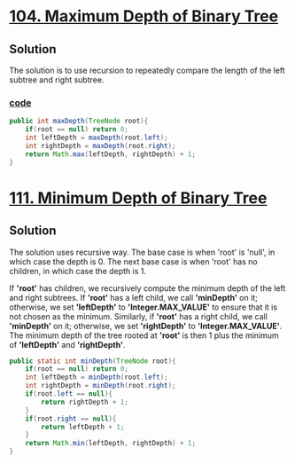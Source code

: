 # [104. Maximum Depth of Binary Tree]()
## Solution
The solution is to use recursion to repeatedly compare the length of 
the left subtree and right subtree.

### [code](../src/main/java/day16_20/Day16T104MaximumDepthOfBinaryTree.java)
```java
public int maxDepth(TreeNode root){
    if(root == null) return 0;
    int leftDepth = maxDepth(root.left);
    int rightDepth = maxDepth(root.right);
    return Math.max(leftDepth, rightDepth) + 1;
}
```

# [111. Minimum Depth of Binary Tree](https://leetcode.com/problems/minimum-depth-of-binary-tree/)

## Solution
The solution uses recursive way. The base case is when 'root' is 'null',
in which case the depth is 0. The next base case is when 'root' has no
children, in which case the depth is 1.

If **'root'** has children, we recursively compute the minimum depth of the
left and right subtrees. If **'root'** has a left child, we call **'minDepth'** on
it; otherwise, we set **'leftDepth'** to **'Integer.MAX_VALUE'** to ensure that it
is not chosen as the minimum. Similarly, if **'root'** has a right child, 
we call **'minDepth'** on it; otherwise, we set **'rightDepth'** to 
**'Integer.MAX_VALUE'**. The minimum depth of the tree rooted at **'root'** is 
then 1 plus the minimum of **'leftDepth'** and **'rightDepth'**.

```java
public static int minDepth(TreeNode root){
    if(root == null) return 0;
    int leftDepth = minDepth(root.left);
    int rightDepth = minDepth(root.right);
    if(root.left == null){
        return rightDepth + 1;
    }
    if(root.right == null){
        return leftDepth + 1;
    }
    return Math.min(leftDepth, rightDepth) + 1;
}
```
